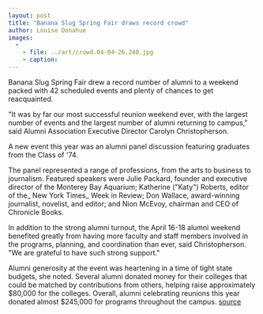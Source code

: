 ```yaml
---
layout: post
title: "Banana Slug Spring Fair draws record crowd"
author: Louise Donahue
images:
  -
    - file: ../art/crowd.04-04-26.240.jpg
    - caption: 
---
```


Banana Slug Spring Fair drew a record number of alumni to a weekend packed with 42 scheduled events and plenty of chances to get reacquainted.  

"It was by far our most successful reunion weekend ever, with the largest number of events and the largest number of alumni returning to campus," said Alumni Association Executive Director Carolyn Christopherson.  

A new event this year was an alumni panel discussion featuring graduates from the Class of '74.

The panel represented a range of professions, from the arts to business to journalism. Featured speakers were Julie Packard, founder and executive director of the Monterey Bay Aquarium; Katherine ("Katy") Roberts, editor of the_ New York Times_ Week in Review; Don Wallace, award-winning journalist, novelist, and editor; and Nion McEvoy, chairman and CEO of Chronicle Books.   

In addition to the strong alumni turnout, the April 16-18 alumni weekend benefited greatly from having more faculty and staff members involved in the programs, planning, and coordination than ever, said Christopherson. "We are grateful to have such strong support."  

Alumni generosity at the event was heartening in a time of tight state budgets, she noted. Several alumni donated money for their colleges that could be matched by contributions from others, helping raise approximately $80,000 for the colleges. Overall, alumni celebrating reunions this year donated almost $245,000 for programs throughout the campus.
[source](http://www1.ucsc.edu/currents/03-04/04-26/bssf.html "Permalink to bssf")
